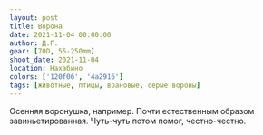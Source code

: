 ```yaml
---
layout: post
title: Ворона
date: 2021-11-04 00:00:00
author: Д.Г.
gear: [70D, 55-250mm]
shoot_date: 2021-11-04
location: Нахабино
colors: ['120f06', '4a2916']
tags: [животные, птицы, врановые, серые вороны]
---
```

Осенняя воронушка, например. Почти естественным образом завиньетированная. Чуть-чуть потом помог, честно-честно.
